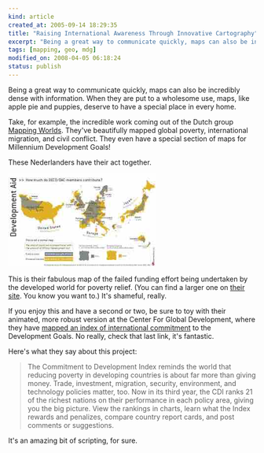 ```yaml
--- 
kind: article
created_at: 2005-09-14 18:29:35
title: "Raising International Awareness Through Innovative Cartography"
excerpt: "Being a great way to communicate quickly, maps can also be incredibly dense with information. When they are put to a wholesome use, maps, like apple pie and puppies, deserve to have a special place in every home."
tags: [mapping, geo, mdg]
modified_on: 2008-04-05 06:18:24
status: publish
---
```


Being a great way to communicate quickly, maps can also be incredibly dense with information.  When they are put to a wholesome use, maps, like apple pie and puppies, deserve to have a special place in every home.

Take, for example, the incredible work coming out of the Dutch group <a href="http://www.mappingworlds.nl/">Mapping Worlds</a>. They've beautifully mapped global poverty, international migration, and civil conflict. They even have a special section of maps for Millennium Development Goals!  

These Nederlanders have their act together. 

<img alt="oda_june2005.jpg" src="/images/oda_june2005.jpg" />

This is their fabulous map of the failed funding effort being undertaken by the developed world for poverty relief. (You can find a larger one on <a href="http://www.mappingworlds.nl/">their site</a>. You know you want to.) It's shameful, really. 


If you enjoy this and have a second or two, be sure to toy with their animated, more robust version at the Center For Global Development, where they have <a href="http://www.cgdev.org/section/initiatives/_active/cdi/_maps/">mapped an index of international commitment</a> to the Development Goals. No really, check that last link, it's fantastic. 

Here's what they say about this project: <blockquote class="large"> The Commitment to Development Index reminds the world that reducing poverty in developing countries is about far more than giving money. Trade, investment, migration, security, environment, and technology policies matter, too. Now in its third year, the CDI ranks 21 of the richest nations on their performance in each policy area, giving you the big picture. View the rankings in charts, learn what the Index rewards and penalizes, compare country report cards, and post comments or suggestions.</blockquote> 

It's an amazing bit of scripting, for sure.